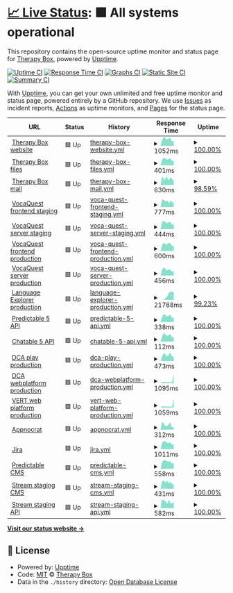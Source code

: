 # [📈 Live Status](https://TherapyBox.github.io/upptime): <!--live status--> **🟩 All systems operational**

This repository contains the open-source uptime monitor and status page for [Therapy Box](https://TherapyBox.github.io/upptime), powered by [Upptime](https://github.com/upptime/upptime).

[![Uptime CI](https://github.com/TherapyBox/upptime/workflows/Uptime%20CI/badge.svg)](https://github.com/TherapyBox/upptime/actions?query=workflow%3A%22Uptime+CI%22)
[![Response Time CI](https://github.com/TherapyBox/upptime/workflows/Response%20Time%20CI/badge.svg)](https://github.com/TherapyBox/upptime/actions?query=workflow%3A%22Response+Time+CI%22)
[![Graphs CI](https://github.com/TherapyBox/upptime/workflows/Graphs%20CI/badge.svg)](https://github.com/TherapyBox/upptime/actions?query=workflow%3A%22Graphs+CI%22)
[![Static Site CI](https://github.com/TherapyBox/upptime/workflows/Static%20Site%20CI/badge.svg)](https://github.com/TherapyBox/upptime/actions?query=workflow%3A%22Static+Site+CI%22)
[![Summary CI](https://github.com/TherapyBox/upptime/workflows/Summary%20CI/badge.svg)](https://github.com/TherapyBox/upptime/actions?query=workflow%3A%22Summary+CI%22)

With [Upptime](https://upptime.js.org), you can get your own unlimited and free uptime monitor and status page, powered entirely by a GitHub repository. We use [Issues](https://github.com/TherapyBox/upptime/issues) as incident reports, [Actions](https://github.com/TherapyBox/upptime/actions) as uptime monitors, and [Pages](https://TherapyBox.github.io/upptime) for the status page.

<!--start: status pages-->
<!-- This summary is generated by Upptime (https://github.com/upptime/upptime) -->
<!-- Do not edit this manually, your changes will be overwritten -->
<!-- prettier-ignore -->
| URL | Status | History | Response Time | Uptime |
| --- | ------ | ------- | ------------- | ------ |
| <img alt="" src="https://favicons.githubusercontent.com/therapy-box.co.uk" height="13"> [Therapy Box website](https://therapy-box.co.uk/) | 🟩 Up | [therapy-box-website.yml](https://github.com/TherapyBox/upptime/commits/HEAD/history/therapy-box-website.yml) | <details><summary><img alt="Response time graph" src="./graphs/therapy-box-website/response-time-week.png" height="20"> 1052ms</summary><br><a href="https://TherapyBox.github.io/upptime/history/therapy-box-website"><img alt="Response time 1284" src="https://img.shields.io/endpoint?url=https%3A%2F%2Fraw.githubusercontent.com%2FTherapyBox%2Fupptime%2FHEAD%2Fapi%2Ftherapy-box-website%2Fresponse-time.json"></a><br><a href="https://TherapyBox.github.io/upptime/history/therapy-box-website"><img alt="24-hour response time 741" src="https://img.shields.io/endpoint?url=https%3A%2F%2Fraw.githubusercontent.com%2FTherapyBox%2Fupptime%2FHEAD%2Fapi%2Ftherapy-box-website%2Fresponse-time-day.json"></a><br><a href="https://TherapyBox.github.io/upptime/history/therapy-box-website"><img alt="7-day response time 1052" src="https://img.shields.io/endpoint?url=https%3A%2F%2Fraw.githubusercontent.com%2FTherapyBox%2Fupptime%2FHEAD%2Fapi%2Ftherapy-box-website%2Fresponse-time-week.json"></a><br><a href="https://TherapyBox.github.io/upptime/history/therapy-box-website"><img alt="30-day response time 992" src="https://img.shields.io/endpoint?url=https%3A%2F%2Fraw.githubusercontent.com%2FTherapyBox%2Fupptime%2FHEAD%2Fapi%2Ftherapy-box-website%2Fresponse-time-month.json"></a><br><a href="https://TherapyBox.github.io/upptime/history/therapy-box-website"><img alt="1-year response time 1284" src="https://img.shields.io/endpoint?url=https%3A%2F%2Fraw.githubusercontent.com%2FTherapyBox%2Fupptime%2FHEAD%2Fapi%2Ftherapy-box-website%2Fresponse-time-year.json"></a></details> | <details><summary><a href="https://TherapyBox.github.io/upptime/history/therapy-box-website">100.00%</a></summary><a href="https://TherapyBox.github.io/upptime/history/therapy-box-website"><img alt="All-time uptime 99.98%" src="https://img.shields.io/endpoint?url=https%3A%2F%2Fraw.githubusercontent.com%2FTherapyBox%2Fupptime%2FHEAD%2Fapi%2Ftherapy-box-website%2Fuptime.json"></a><br><a href="https://TherapyBox.github.io/upptime/history/therapy-box-website"><img alt="24-hour uptime 100.00%" src="https://img.shields.io/endpoint?url=https%3A%2F%2Fraw.githubusercontent.com%2FTherapyBox%2Fupptime%2FHEAD%2Fapi%2Ftherapy-box-website%2Fuptime-day.json"></a><br><a href="https://TherapyBox.github.io/upptime/history/therapy-box-website"><img alt="7-day uptime 100.00%" src="https://img.shields.io/endpoint?url=https%3A%2F%2Fraw.githubusercontent.com%2FTherapyBox%2Fupptime%2FHEAD%2Fapi%2Ftherapy-box-website%2Fuptime-week.json"></a><br><a href="https://TherapyBox.github.io/upptime/history/therapy-box-website"><img alt="30-day uptime 100.00%" src="https://img.shields.io/endpoint?url=https%3A%2F%2Fraw.githubusercontent.com%2FTherapyBox%2Fupptime%2FHEAD%2Fapi%2Ftherapy-box-website%2Fuptime-month.json"></a><br><a href="https://TherapyBox.github.io/upptime/history/therapy-box-website"><img alt="1-year uptime 99.98%" src="https://img.shields.io/endpoint?url=https%3A%2F%2Fraw.githubusercontent.com%2FTherapyBox%2Fupptime%2FHEAD%2Fapi%2Ftherapy-box-website%2Fuptime-year.json"></a></details>
| <img alt="" src="https://favicons.githubusercontent.com/therapy-box.com" height="13"> [Therapy Box files](https://therapy-box.com/) | 🟩 Up | [therapy-box-files.yml](https://github.com/TherapyBox/upptime/commits/HEAD/history/therapy-box-files.yml) | <details><summary><img alt="Response time graph" src="./graphs/therapy-box-files/response-time-week.png" height="20"> 401ms</summary><br><a href="https://TherapyBox.github.io/upptime/history/therapy-box-files"><img alt="Response time 407" src="https://img.shields.io/endpoint?url=https%3A%2F%2Fraw.githubusercontent.com%2FTherapyBox%2Fupptime%2FHEAD%2Fapi%2Ftherapy-box-files%2Fresponse-time.json"></a><br><a href="https://TherapyBox.github.io/upptime/history/therapy-box-files"><img alt="24-hour response time 304" src="https://img.shields.io/endpoint?url=https%3A%2F%2Fraw.githubusercontent.com%2FTherapyBox%2Fupptime%2FHEAD%2Fapi%2Ftherapy-box-files%2Fresponse-time-day.json"></a><br><a href="https://TherapyBox.github.io/upptime/history/therapy-box-files"><img alt="7-day response time 401" src="https://img.shields.io/endpoint?url=https%3A%2F%2Fraw.githubusercontent.com%2FTherapyBox%2Fupptime%2FHEAD%2Fapi%2Ftherapy-box-files%2Fresponse-time-week.json"></a><br><a href="https://TherapyBox.github.io/upptime/history/therapy-box-files"><img alt="30-day response time 370" src="https://img.shields.io/endpoint?url=https%3A%2F%2Fraw.githubusercontent.com%2FTherapyBox%2Fupptime%2FHEAD%2Fapi%2Ftherapy-box-files%2Fresponse-time-month.json"></a><br><a href="https://TherapyBox.github.io/upptime/history/therapy-box-files"><img alt="1-year response time 407" src="https://img.shields.io/endpoint?url=https%3A%2F%2Fraw.githubusercontent.com%2FTherapyBox%2Fupptime%2FHEAD%2Fapi%2Ftherapy-box-files%2Fresponse-time-year.json"></a></details> | <details><summary><a href="https://TherapyBox.github.io/upptime/history/therapy-box-files">100.00%</a></summary><a href="https://TherapyBox.github.io/upptime/history/therapy-box-files"><img alt="All-time uptime 100.00%" src="https://img.shields.io/endpoint?url=https%3A%2F%2Fraw.githubusercontent.com%2FTherapyBox%2Fupptime%2FHEAD%2Fapi%2Ftherapy-box-files%2Fuptime.json"></a><br><a href="https://TherapyBox.github.io/upptime/history/therapy-box-files"><img alt="24-hour uptime 100.00%" src="https://img.shields.io/endpoint?url=https%3A%2F%2Fraw.githubusercontent.com%2FTherapyBox%2Fupptime%2FHEAD%2Fapi%2Ftherapy-box-files%2Fuptime-day.json"></a><br><a href="https://TherapyBox.github.io/upptime/history/therapy-box-files"><img alt="7-day uptime 100.00%" src="https://img.shields.io/endpoint?url=https%3A%2F%2Fraw.githubusercontent.com%2FTherapyBox%2Fupptime%2FHEAD%2Fapi%2Ftherapy-box-files%2Fuptime-week.json"></a><br><a href="https://TherapyBox.github.io/upptime/history/therapy-box-files"><img alt="30-day uptime 100.00%" src="https://img.shields.io/endpoint?url=https%3A%2F%2Fraw.githubusercontent.com%2FTherapyBox%2Fupptime%2FHEAD%2Fapi%2Ftherapy-box-files%2Fuptime-month.json"></a><br><a href="https://TherapyBox.github.io/upptime/history/therapy-box-files"><img alt="1-year uptime 100.00%" src="https://img.shields.io/endpoint?url=https%3A%2F%2Fraw.githubusercontent.com%2FTherapyBox%2Fupptime%2FHEAD%2Fapi%2Ftherapy-box-files%2Fuptime-year.json"></a></details>
| <img alt="" src="https://favicons.githubusercontent.com/mail.therapy-box.co.uk" height="13"> [Therapy Box mail](https://mail.therapy-box.co.uk/) | 🟩 Up | [therapy-box-mail.yml](https://github.com/TherapyBox/upptime/commits/HEAD/history/therapy-box-mail.yml) | <details><summary><img alt="Response time graph" src="./graphs/therapy-box-mail/response-time-week.png" height="20"> 630ms</summary><br><a href="https://TherapyBox.github.io/upptime/history/therapy-box-mail"><img alt="Response time 727" src="https://img.shields.io/endpoint?url=https%3A%2F%2Fraw.githubusercontent.com%2FTherapyBox%2Fupptime%2FHEAD%2Fapi%2Ftherapy-box-mail%2Fresponse-time.json"></a><br><a href="https://TherapyBox.github.io/upptime/history/therapy-box-mail"><img alt="24-hour response time 461" src="https://img.shields.io/endpoint?url=https%3A%2F%2Fraw.githubusercontent.com%2FTherapyBox%2Fupptime%2FHEAD%2Fapi%2Ftherapy-box-mail%2Fresponse-time-day.json"></a><br><a href="https://TherapyBox.github.io/upptime/history/therapy-box-mail"><img alt="7-day response time 630" src="https://img.shields.io/endpoint?url=https%3A%2F%2Fraw.githubusercontent.com%2FTherapyBox%2Fupptime%2FHEAD%2Fapi%2Ftherapy-box-mail%2Fresponse-time-week.json"></a><br><a href="https://TherapyBox.github.io/upptime/history/therapy-box-mail"><img alt="30-day response time 822" src="https://img.shields.io/endpoint?url=https%3A%2F%2Fraw.githubusercontent.com%2FTherapyBox%2Fupptime%2FHEAD%2Fapi%2Ftherapy-box-mail%2Fresponse-time-month.json"></a><br><a href="https://TherapyBox.github.io/upptime/history/therapy-box-mail"><img alt="1-year response time 727" src="https://img.shields.io/endpoint?url=https%3A%2F%2Fraw.githubusercontent.com%2FTherapyBox%2Fupptime%2FHEAD%2Fapi%2Ftherapy-box-mail%2Fresponse-time-year.json"></a></details> | <details><summary><a href="https://TherapyBox.github.io/upptime/history/therapy-box-mail">98.59%</a></summary><a href="https://TherapyBox.github.io/upptime/history/therapy-box-mail"><img alt="All-time uptime 99.70%" src="https://img.shields.io/endpoint?url=https%3A%2F%2Fraw.githubusercontent.com%2FTherapyBox%2Fupptime%2FHEAD%2Fapi%2Ftherapy-box-mail%2Fuptime.json"></a><br><a href="https://TherapyBox.github.io/upptime/history/therapy-box-mail"><img alt="24-hour uptime 100.00%" src="https://img.shields.io/endpoint?url=https%3A%2F%2Fraw.githubusercontent.com%2FTherapyBox%2Fupptime%2FHEAD%2Fapi%2Ftherapy-box-mail%2Fuptime-day.json"></a><br><a href="https://TherapyBox.github.io/upptime/history/therapy-box-mail"><img alt="7-day uptime 98.59%" src="https://img.shields.io/endpoint?url=https%3A%2F%2Fraw.githubusercontent.com%2FTherapyBox%2Fupptime%2FHEAD%2Fapi%2Ftherapy-box-mail%2Fuptime-week.json"></a><br><a href="https://TherapyBox.github.io/upptime/history/therapy-box-mail"><img alt="30-day uptime 99.15%" src="https://img.shields.io/endpoint?url=https%3A%2F%2Fraw.githubusercontent.com%2FTherapyBox%2Fupptime%2FHEAD%2Fapi%2Ftherapy-box-mail%2Fuptime-month.json"></a><br><a href="https://TherapyBox.github.io/upptime/history/therapy-box-mail"><img alt="1-year uptime 99.70%" src="https://img.shields.io/endpoint?url=https%3A%2F%2Fraw.githubusercontent.com%2FTherapyBox%2Fupptime%2FHEAD%2Fapi%2Ftherapy-box-mail%2Fuptime-year.json"></a></details>
| <img alt="" src="https://favicons.githubusercontent.com/frontend.staging.voca.therapy-box.co.uk" height="13"> [VocaQuest frontend staging](http://frontend.staging.voca.therapy-box.co.uk/) | 🟩 Up | [voca-quest-frontend-staging.yml](https://github.com/TherapyBox/upptime/commits/HEAD/history/voca-quest-frontend-staging.yml) | <details><summary><img alt="Response time graph" src="./graphs/voca-quest-frontend-staging/response-time-week.png" height="20"> 777ms</summary><br><a href="https://TherapyBox.github.io/upptime/history/voca-quest-frontend-staging"><img alt="Response time 862" src="https://img.shields.io/endpoint?url=https%3A%2F%2Fraw.githubusercontent.com%2FTherapyBox%2Fupptime%2FHEAD%2Fapi%2Fvoca-quest-frontend-staging%2Fresponse-time.json"></a><br><a href="https://TherapyBox.github.io/upptime/history/voca-quest-frontend-staging"><img alt="24-hour response time 638" src="https://img.shields.io/endpoint?url=https%3A%2F%2Fraw.githubusercontent.com%2FTherapyBox%2Fupptime%2FHEAD%2Fapi%2Fvoca-quest-frontend-staging%2Fresponse-time-day.json"></a><br><a href="https://TherapyBox.github.io/upptime/history/voca-quest-frontend-staging"><img alt="7-day response time 777" src="https://img.shields.io/endpoint?url=https%3A%2F%2Fraw.githubusercontent.com%2FTherapyBox%2Fupptime%2FHEAD%2Fapi%2Fvoca-quest-frontend-staging%2Fresponse-time-week.json"></a><br><a href="https://TherapyBox.github.io/upptime/history/voca-quest-frontend-staging"><img alt="30-day response time 760" src="https://img.shields.io/endpoint?url=https%3A%2F%2Fraw.githubusercontent.com%2FTherapyBox%2Fupptime%2FHEAD%2Fapi%2Fvoca-quest-frontend-staging%2Fresponse-time-month.json"></a><br><a href="https://TherapyBox.github.io/upptime/history/voca-quest-frontend-staging"><img alt="1-year response time 862" src="https://img.shields.io/endpoint?url=https%3A%2F%2Fraw.githubusercontent.com%2FTherapyBox%2Fupptime%2FHEAD%2Fapi%2Fvoca-quest-frontend-staging%2Fresponse-time-year.json"></a></details> | <details><summary><a href="https://TherapyBox.github.io/upptime/history/voca-quest-frontend-staging">100.00%</a></summary><a href="https://TherapyBox.github.io/upptime/history/voca-quest-frontend-staging"><img alt="All-time uptime 99.71%" src="https://img.shields.io/endpoint?url=https%3A%2F%2Fraw.githubusercontent.com%2FTherapyBox%2Fupptime%2FHEAD%2Fapi%2Fvoca-quest-frontend-staging%2Fuptime.json"></a><br><a href="https://TherapyBox.github.io/upptime/history/voca-quest-frontend-staging"><img alt="24-hour uptime 100.00%" src="https://img.shields.io/endpoint?url=https%3A%2F%2Fraw.githubusercontent.com%2FTherapyBox%2Fupptime%2FHEAD%2Fapi%2Fvoca-quest-frontend-staging%2Fuptime-day.json"></a><br><a href="https://TherapyBox.github.io/upptime/history/voca-quest-frontend-staging"><img alt="7-day uptime 100.00%" src="https://img.shields.io/endpoint?url=https%3A%2F%2Fraw.githubusercontent.com%2FTherapyBox%2Fupptime%2FHEAD%2Fapi%2Fvoca-quest-frontend-staging%2Fuptime-week.json"></a><br><a href="https://TherapyBox.github.io/upptime/history/voca-quest-frontend-staging"><img alt="30-day uptime 100.00%" src="https://img.shields.io/endpoint?url=https%3A%2F%2Fraw.githubusercontent.com%2FTherapyBox%2Fupptime%2FHEAD%2Fapi%2Fvoca-quest-frontend-staging%2Fuptime-month.json"></a><br><a href="https://TherapyBox.github.io/upptime/history/voca-quest-frontend-staging"><img alt="1-year uptime 99.71%" src="https://img.shields.io/endpoint?url=https%3A%2F%2Fraw.githubusercontent.com%2FTherapyBox%2Fupptime%2FHEAD%2Fapi%2Fvoca-quest-frontend-staging%2Fuptime-year.json"></a></details>
| <img alt="" src="https://favicons.githubusercontent.com/srv.staging.voca.therapy-box.co.uk" height="13"> [VocaQuest server staging](https://srv.staging.voca.therapy-box.co.uk/) | 🟩 Up | [voca-quest-server-staging.yml](https://github.com/TherapyBox/upptime/commits/HEAD/history/voca-quest-server-staging.yml) | <details><summary><img alt="Response time graph" src="./graphs/voca-quest-server-staging/response-time-week.png" height="20"> 444ms</summary><br><a href="https://TherapyBox.github.io/upptime/history/voca-quest-server-staging"><img alt="Response time 436" src="https://img.shields.io/endpoint?url=https%3A%2F%2Fraw.githubusercontent.com%2FTherapyBox%2Fupptime%2FHEAD%2Fapi%2Fvoca-quest-server-staging%2Fresponse-time.json"></a><br><a href="https://TherapyBox.github.io/upptime/history/voca-quest-server-staging"><img alt="24-hour response time 375" src="https://img.shields.io/endpoint?url=https%3A%2F%2Fraw.githubusercontent.com%2FTherapyBox%2Fupptime%2FHEAD%2Fapi%2Fvoca-quest-server-staging%2Fresponse-time-day.json"></a><br><a href="https://TherapyBox.github.io/upptime/history/voca-quest-server-staging"><img alt="7-day response time 444" src="https://img.shields.io/endpoint?url=https%3A%2F%2Fraw.githubusercontent.com%2FTherapyBox%2Fupptime%2FHEAD%2Fapi%2Fvoca-quest-server-staging%2Fresponse-time-week.json"></a><br><a href="https://TherapyBox.github.io/upptime/history/voca-quest-server-staging"><img alt="30-day response time 406" src="https://img.shields.io/endpoint?url=https%3A%2F%2Fraw.githubusercontent.com%2FTherapyBox%2Fupptime%2FHEAD%2Fapi%2Fvoca-quest-server-staging%2Fresponse-time-month.json"></a><br><a href="https://TherapyBox.github.io/upptime/history/voca-quest-server-staging"><img alt="1-year response time 436" src="https://img.shields.io/endpoint?url=https%3A%2F%2Fraw.githubusercontent.com%2FTherapyBox%2Fupptime%2FHEAD%2Fapi%2Fvoca-quest-server-staging%2Fresponse-time-year.json"></a></details> | <details><summary><a href="https://TherapyBox.github.io/upptime/history/voca-quest-server-staging">100.00%</a></summary><a href="https://TherapyBox.github.io/upptime/history/voca-quest-server-staging"><img alt="All-time uptime 97.72%" src="https://img.shields.io/endpoint?url=https%3A%2F%2Fraw.githubusercontent.com%2FTherapyBox%2Fupptime%2FHEAD%2Fapi%2Fvoca-quest-server-staging%2Fuptime.json"></a><br><a href="https://TherapyBox.github.io/upptime/history/voca-quest-server-staging"><img alt="24-hour uptime 100.00%" src="https://img.shields.io/endpoint?url=https%3A%2F%2Fraw.githubusercontent.com%2FTherapyBox%2Fupptime%2FHEAD%2Fapi%2Fvoca-quest-server-staging%2Fuptime-day.json"></a><br><a href="https://TherapyBox.github.io/upptime/history/voca-quest-server-staging"><img alt="7-day uptime 100.00%" src="https://img.shields.io/endpoint?url=https%3A%2F%2Fraw.githubusercontent.com%2FTherapyBox%2Fupptime%2FHEAD%2Fapi%2Fvoca-quest-server-staging%2Fuptime-week.json"></a><br><a href="https://TherapyBox.github.io/upptime/history/voca-quest-server-staging"><img alt="30-day uptime 99.45%" src="https://img.shields.io/endpoint?url=https%3A%2F%2Fraw.githubusercontent.com%2FTherapyBox%2Fupptime%2FHEAD%2Fapi%2Fvoca-quest-server-staging%2Fuptime-month.json"></a><br><a href="https://TherapyBox.github.io/upptime/history/voca-quest-server-staging"><img alt="1-year uptime 97.72%" src="https://img.shields.io/endpoint?url=https%3A%2F%2Fraw.githubusercontent.com%2FTherapyBox%2Fupptime%2FHEAD%2Fapi%2Fvoca-quest-server-staging%2Fuptime-year.json"></a></details>
| <img alt="" src="https://favicons.githubusercontent.com/app.voca-quest.com" height="13"> [VocaQuest frontend production](https://app.voca-quest.com/) | 🟩 Up | [voca-quest-frontend-production.yml](https://github.com/TherapyBox/upptime/commits/HEAD/history/voca-quest-frontend-production.yml) | <details><summary><img alt="Response time graph" src="./graphs/voca-quest-frontend-production/response-time-week.png" height="20"> 600ms</summary><br><a href="https://TherapyBox.github.io/upptime/history/voca-quest-frontend-production"><img alt="Response time 619" src="https://img.shields.io/endpoint?url=https%3A%2F%2Fraw.githubusercontent.com%2FTherapyBox%2Fupptime%2FHEAD%2Fapi%2Fvoca-quest-frontend-production%2Fresponse-time.json"></a><br><a href="https://TherapyBox.github.io/upptime/history/voca-quest-frontend-production"><img alt="24-hour response time 476" src="https://img.shields.io/endpoint?url=https%3A%2F%2Fraw.githubusercontent.com%2FTherapyBox%2Fupptime%2FHEAD%2Fapi%2Fvoca-quest-frontend-production%2Fresponse-time-day.json"></a><br><a href="https://TherapyBox.github.io/upptime/history/voca-quest-frontend-production"><img alt="7-day response time 600" src="https://img.shields.io/endpoint?url=https%3A%2F%2Fraw.githubusercontent.com%2FTherapyBox%2Fupptime%2FHEAD%2Fapi%2Fvoca-quest-frontend-production%2Fresponse-time-week.json"></a><br><a href="https://TherapyBox.github.io/upptime/history/voca-quest-frontend-production"><img alt="30-day response time 558" src="https://img.shields.io/endpoint?url=https%3A%2F%2Fraw.githubusercontent.com%2FTherapyBox%2Fupptime%2FHEAD%2Fapi%2Fvoca-quest-frontend-production%2Fresponse-time-month.json"></a><br><a href="https://TherapyBox.github.io/upptime/history/voca-quest-frontend-production"><img alt="1-year response time 619" src="https://img.shields.io/endpoint?url=https%3A%2F%2Fraw.githubusercontent.com%2FTherapyBox%2Fupptime%2FHEAD%2Fapi%2Fvoca-quest-frontend-production%2Fresponse-time-year.json"></a></details> | <details><summary><a href="https://TherapyBox.github.io/upptime/history/voca-quest-frontend-production">100.00%</a></summary><a href="https://TherapyBox.github.io/upptime/history/voca-quest-frontend-production"><img alt="All-time uptime 99.98%" src="https://img.shields.io/endpoint?url=https%3A%2F%2Fraw.githubusercontent.com%2FTherapyBox%2Fupptime%2FHEAD%2Fapi%2Fvoca-quest-frontend-production%2Fuptime.json"></a><br><a href="https://TherapyBox.github.io/upptime/history/voca-quest-frontend-production"><img alt="24-hour uptime 100.00%" src="https://img.shields.io/endpoint?url=https%3A%2F%2Fraw.githubusercontent.com%2FTherapyBox%2Fupptime%2FHEAD%2Fapi%2Fvoca-quest-frontend-production%2Fuptime-day.json"></a><br><a href="https://TherapyBox.github.io/upptime/history/voca-quest-frontend-production"><img alt="7-day uptime 100.00%" src="https://img.shields.io/endpoint?url=https%3A%2F%2Fraw.githubusercontent.com%2FTherapyBox%2Fupptime%2FHEAD%2Fapi%2Fvoca-quest-frontend-production%2Fuptime-week.json"></a><br><a href="https://TherapyBox.github.io/upptime/history/voca-quest-frontend-production"><img alt="30-day uptime 100.00%" src="https://img.shields.io/endpoint?url=https%3A%2F%2Fraw.githubusercontent.com%2FTherapyBox%2Fupptime%2FHEAD%2Fapi%2Fvoca-quest-frontend-production%2Fuptime-month.json"></a><br><a href="https://TherapyBox.github.io/upptime/history/voca-quest-frontend-production"><img alt="1-year uptime 99.98%" src="https://img.shields.io/endpoint?url=https%3A%2F%2Fraw.githubusercontent.com%2FTherapyBox%2Fupptime%2FHEAD%2Fapi%2Fvoca-quest-frontend-production%2Fuptime-year.json"></a></details>
| <img alt="" src="https://favicons.githubusercontent.com/srv.voca-quest.com" height="13"> [VocaQuest server production](https://srv.voca-quest.com/) | 🟩 Up | [voca-quest-server-production.yml](https://github.com/TherapyBox/upptime/commits/HEAD/history/voca-quest-server-production.yml) | <details><summary><img alt="Response time graph" src="./graphs/voca-quest-server-production/response-time-week.png" height="20"> 456ms</summary><br><a href="https://TherapyBox.github.io/upptime/history/voca-quest-server-production"><img alt="Response time 473" src="https://img.shields.io/endpoint?url=https%3A%2F%2Fraw.githubusercontent.com%2FTherapyBox%2Fupptime%2FHEAD%2Fapi%2Fvoca-quest-server-production%2Fresponse-time.json"></a><br><a href="https://TherapyBox.github.io/upptime/history/voca-quest-server-production"><img alt="24-hour response time 355" src="https://img.shields.io/endpoint?url=https%3A%2F%2Fraw.githubusercontent.com%2FTherapyBox%2Fupptime%2FHEAD%2Fapi%2Fvoca-quest-server-production%2Fresponse-time-day.json"></a><br><a href="https://TherapyBox.github.io/upptime/history/voca-quest-server-production"><img alt="7-day response time 456" src="https://img.shields.io/endpoint?url=https%3A%2F%2Fraw.githubusercontent.com%2FTherapyBox%2Fupptime%2FHEAD%2Fapi%2Fvoca-quest-server-production%2Fresponse-time-week.json"></a><br><a href="https://TherapyBox.github.io/upptime/history/voca-quest-server-production"><img alt="30-day response time 427" src="https://img.shields.io/endpoint?url=https%3A%2F%2Fraw.githubusercontent.com%2FTherapyBox%2Fupptime%2FHEAD%2Fapi%2Fvoca-quest-server-production%2Fresponse-time-month.json"></a><br><a href="https://TherapyBox.github.io/upptime/history/voca-quest-server-production"><img alt="1-year response time 473" src="https://img.shields.io/endpoint?url=https%3A%2F%2Fraw.githubusercontent.com%2FTherapyBox%2Fupptime%2FHEAD%2Fapi%2Fvoca-quest-server-production%2Fresponse-time-year.json"></a></details> | <details><summary><a href="https://TherapyBox.github.io/upptime/history/voca-quest-server-production">100.00%</a></summary><a href="https://TherapyBox.github.io/upptime/history/voca-quest-server-production"><img alt="All-time uptime 93.73%" src="https://img.shields.io/endpoint?url=https%3A%2F%2Fraw.githubusercontent.com%2FTherapyBox%2Fupptime%2FHEAD%2Fapi%2Fvoca-quest-server-production%2Fuptime.json"></a><br><a href="https://TherapyBox.github.io/upptime/history/voca-quest-server-production"><img alt="24-hour uptime 100.00%" src="https://img.shields.io/endpoint?url=https%3A%2F%2Fraw.githubusercontent.com%2FTherapyBox%2Fupptime%2FHEAD%2Fapi%2Fvoca-quest-server-production%2Fuptime-day.json"></a><br><a href="https://TherapyBox.github.io/upptime/history/voca-quest-server-production"><img alt="7-day uptime 100.00%" src="https://img.shields.io/endpoint?url=https%3A%2F%2Fraw.githubusercontent.com%2FTherapyBox%2Fupptime%2FHEAD%2Fapi%2Fvoca-quest-server-production%2Fuptime-week.json"></a><br><a href="https://TherapyBox.github.io/upptime/history/voca-quest-server-production"><img alt="30-day uptime 100.00%" src="https://img.shields.io/endpoint?url=https%3A%2F%2Fraw.githubusercontent.com%2FTherapyBox%2Fupptime%2FHEAD%2Fapi%2Fvoca-quest-server-production%2Fuptime-month.json"></a><br><a href="https://TherapyBox.github.io/upptime/history/voca-quest-server-production"><img alt="1-year uptime 93.73%" src="https://img.shields.io/endpoint?url=https%3A%2F%2Fraw.githubusercontent.com%2FTherapyBox%2Fupptime%2FHEAD%2Fapi%2Fvoca-quest-server-production%2Fuptime-year.json"></a></details>
| <img alt="" src="https://favicons.githubusercontent.com/app.languageexplorerapp.co.uk" height="13"> [Language Explorer production](https://app.languageexplorerapp.co.uk/) | 🟩 Up | [language-explorer-production.yml](https://github.com/TherapyBox/upptime/commits/HEAD/history/language-explorer-production.yml) | <details><summary><img alt="Response time graph" src="./graphs/language-explorer-production/response-time-week.png" height="20"> 21768ms</summary><br><a href="https://TherapyBox.github.io/upptime/history/language-explorer-production"><img alt="Response time 6832" src="https://img.shields.io/endpoint?url=https%3A%2F%2Fraw.githubusercontent.com%2FTherapyBox%2Fupptime%2FHEAD%2Fapi%2Flanguage-explorer-production%2Fresponse-time.json"></a><br><a href="https://TherapyBox.github.io/upptime/history/language-explorer-production"><img alt="24-hour response time 25092" src="https://img.shields.io/endpoint?url=https%3A%2F%2Fraw.githubusercontent.com%2FTherapyBox%2Fupptime%2FHEAD%2Fapi%2Flanguage-explorer-production%2Fresponse-time-day.json"></a><br><a href="https://TherapyBox.github.io/upptime/history/language-explorer-production"><img alt="7-day response time 21768" src="https://img.shields.io/endpoint?url=https%3A%2F%2Fraw.githubusercontent.com%2FTherapyBox%2Fupptime%2FHEAD%2Fapi%2Flanguage-explorer-production%2Fresponse-time-week.json"></a><br><a href="https://TherapyBox.github.io/upptime/history/language-explorer-production"><img alt="30-day response time 13008" src="https://img.shields.io/endpoint?url=https%3A%2F%2Fraw.githubusercontent.com%2FTherapyBox%2Fupptime%2FHEAD%2Fapi%2Flanguage-explorer-production%2Fresponse-time-month.json"></a><br><a href="https://TherapyBox.github.io/upptime/history/language-explorer-production"><img alt="1-year response time 6832" src="https://img.shields.io/endpoint?url=https%3A%2F%2Fraw.githubusercontent.com%2FTherapyBox%2Fupptime%2FHEAD%2Fapi%2Flanguage-explorer-production%2Fresponse-time-year.json"></a></details> | <details><summary><a href="https://TherapyBox.github.io/upptime/history/language-explorer-production">99.23%</a></summary><a href="https://TherapyBox.github.io/upptime/history/language-explorer-production"><img alt="All-time uptime 52.22%" src="https://img.shields.io/endpoint?url=https%3A%2F%2Fraw.githubusercontent.com%2FTherapyBox%2Fupptime%2FHEAD%2Fapi%2Flanguage-explorer-production%2Fuptime.json"></a><br><a href="https://TherapyBox.github.io/upptime/history/language-explorer-production"><img alt="24-hour uptime 94.64%" src="https://img.shields.io/endpoint?url=https%3A%2F%2Fraw.githubusercontent.com%2FTherapyBox%2Fupptime%2FHEAD%2Fapi%2Flanguage-explorer-production%2Fuptime-day.json"></a><br><a href="https://TherapyBox.github.io/upptime/history/language-explorer-production"><img alt="7-day uptime 99.23%" src="https://img.shields.io/endpoint?url=https%3A%2F%2Fraw.githubusercontent.com%2FTherapyBox%2Fupptime%2FHEAD%2Fapi%2Flanguage-explorer-production%2Fuptime-week.json"></a><br><a href="https://TherapyBox.github.io/upptime/history/language-explorer-production"><img alt="30-day uptime 70.84%" src="https://img.shields.io/endpoint?url=https%3A%2F%2Fraw.githubusercontent.com%2FTherapyBox%2Fupptime%2FHEAD%2Fapi%2Flanguage-explorer-production%2Fuptime-month.json"></a><br><a href="https://TherapyBox.github.io/upptime/history/language-explorer-production"><img alt="1-year uptime 52.22%" src="https://img.shields.io/endpoint?url=https%3A%2F%2Fraw.githubusercontent.com%2FTherapyBox%2Fupptime%2FHEAD%2Fapi%2Flanguage-explorer-production%2Fuptime-year.json"></a></details>
| <img alt="" src="https://favicons.githubusercontent.com/therapy-box.co.uk" height="13"> [Predictable 5 API](https://therapy-box.co.uk/pa_api.php) | 🟩 Up | [predictable-5-api.yml](https://github.com/TherapyBox/upptime/commits/HEAD/history/predictable-5-api.yml) | <details><summary><img alt="Response time graph" src="./graphs/predictable-5-api/response-time-week.png" height="20"> 338ms</summary><br><a href="https://TherapyBox.github.io/upptime/history/predictable-5-api"><img alt="Response time 351" src="https://img.shields.io/endpoint?url=https%3A%2F%2Fraw.githubusercontent.com%2FTherapyBox%2Fupptime%2FHEAD%2Fapi%2Fpredictable-5-api%2Fresponse-time.json"></a><br><a href="https://TherapyBox.github.io/upptime/history/predictable-5-api"><img alt="24-hour response time 248" src="https://img.shields.io/endpoint?url=https%3A%2F%2Fraw.githubusercontent.com%2FTherapyBox%2Fupptime%2FHEAD%2Fapi%2Fpredictable-5-api%2Fresponse-time-day.json"></a><br><a href="https://TherapyBox.github.io/upptime/history/predictable-5-api"><img alt="7-day response time 338" src="https://img.shields.io/endpoint?url=https%3A%2F%2Fraw.githubusercontent.com%2FTherapyBox%2Fupptime%2FHEAD%2Fapi%2Fpredictable-5-api%2Fresponse-time-week.json"></a><br><a href="https://TherapyBox.github.io/upptime/history/predictable-5-api"><img alt="30-day response time 326" src="https://img.shields.io/endpoint?url=https%3A%2F%2Fraw.githubusercontent.com%2FTherapyBox%2Fupptime%2FHEAD%2Fapi%2Fpredictable-5-api%2Fresponse-time-month.json"></a><br><a href="https://TherapyBox.github.io/upptime/history/predictable-5-api"><img alt="1-year response time 351" src="https://img.shields.io/endpoint?url=https%3A%2F%2Fraw.githubusercontent.com%2FTherapyBox%2Fupptime%2FHEAD%2Fapi%2Fpredictable-5-api%2Fresponse-time-year.json"></a></details> | <details><summary><a href="https://TherapyBox.github.io/upptime/history/predictable-5-api">100.00%</a></summary><a href="https://TherapyBox.github.io/upptime/history/predictable-5-api"><img alt="All-time uptime 99.98%" src="https://img.shields.io/endpoint?url=https%3A%2F%2Fraw.githubusercontent.com%2FTherapyBox%2Fupptime%2FHEAD%2Fapi%2Fpredictable-5-api%2Fuptime.json"></a><br><a href="https://TherapyBox.github.io/upptime/history/predictable-5-api"><img alt="24-hour uptime 100.00%" src="https://img.shields.io/endpoint?url=https%3A%2F%2Fraw.githubusercontent.com%2FTherapyBox%2Fupptime%2FHEAD%2Fapi%2Fpredictable-5-api%2Fuptime-day.json"></a><br><a href="https://TherapyBox.github.io/upptime/history/predictable-5-api"><img alt="7-day uptime 100.00%" src="https://img.shields.io/endpoint?url=https%3A%2F%2Fraw.githubusercontent.com%2FTherapyBox%2Fupptime%2FHEAD%2Fapi%2Fpredictable-5-api%2Fuptime-week.json"></a><br><a href="https://TherapyBox.github.io/upptime/history/predictable-5-api"><img alt="30-day uptime 100.00%" src="https://img.shields.io/endpoint?url=https%3A%2F%2Fraw.githubusercontent.com%2FTherapyBox%2Fupptime%2FHEAD%2Fapi%2Fpredictable-5-api%2Fuptime-month.json"></a><br><a href="https://TherapyBox.github.io/upptime/history/predictable-5-api"><img alt="1-year uptime 99.98%" src="https://img.shields.io/endpoint?url=https%3A%2F%2Fraw.githubusercontent.com%2FTherapyBox%2Fupptime%2FHEAD%2Fapi%2Fpredictable-5-api%2Fuptime-year.json"></a></details>
| <img alt="" src="https://favicons.githubusercontent.com/therapy-box.co.uk" height="13"> [Chatable 5 API](https://therapy-box.co.uk/ca_api.php) | 🟩 Up | [chatable-5-api.yml](https://github.com/TherapyBox/upptime/commits/HEAD/history/chatable-5-api.yml) | <details><summary><img alt="Response time graph" src="./graphs/chatable-5-api/response-time-week.png" height="20"> 112ms</summary><br><a href="https://TherapyBox.github.io/upptime/history/chatable-5-api"><img alt="Response time 118" src="https://img.shields.io/endpoint?url=https%3A%2F%2Fraw.githubusercontent.com%2FTherapyBox%2Fupptime%2FHEAD%2Fapi%2Fchatable-5-api%2Fresponse-time.json"></a><br><a href="https://TherapyBox.github.io/upptime/history/chatable-5-api"><img alt="24-hour response time 81" src="https://img.shields.io/endpoint?url=https%3A%2F%2Fraw.githubusercontent.com%2FTherapyBox%2Fupptime%2FHEAD%2Fapi%2Fchatable-5-api%2Fresponse-time-day.json"></a><br><a href="https://TherapyBox.github.io/upptime/history/chatable-5-api"><img alt="7-day response time 112" src="https://img.shields.io/endpoint?url=https%3A%2F%2Fraw.githubusercontent.com%2FTherapyBox%2Fupptime%2FHEAD%2Fapi%2Fchatable-5-api%2Fresponse-time-week.json"></a><br><a href="https://TherapyBox.github.io/upptime/history/chatable-5-api"><img alt="30-day response time 108" src="https://img.shields.io/endpoint?url=https%3A%2F%2Fraw.githubusercontent.com%2FTherapyBox%2Fupptime%2FHEAD%2Fapi%2Fchatable-5-api%2Fresponse-time-month.json"></a><br><a href="https://TherapyBox.github.io/upptime/history/chatable-5-api"><img alt="1-year response time 118" src="https://img.shields.io/endpoint?url=https%3A%2F%2Fraw.githubusercontent.com%2FTherapyBox%2Fupptime%2FHEAD%2Fapi%2Fchatable-5-api%2Fresponse-time-year.json"></a></details> | <details><summary><a href="https://TherapyBox.github.io/upptime/history/chatable-5-api">100.00%</a></summary><a href="https://TherapyBox.github.io/upptime/history/chatable-5-api"><img alt="All-time uptime 99.97%" src="https://img.shields.io/endpoint?url=https%3A%2F%2Fraw.githubusercontent.com%2FTherapyBox%2Fupptime%2FHEAD%2Fapi%2Fchatable-5-api%2Fuptime.json"></a><br><a href="https://TherapyBox.github.io/upptime/history/chatable-5-api"><img alt="24-hour uptime 100.00%" src="https://img.shields.io/endpoint?url=https%3A%2F%2Fraw.githubusercontent.com%2FTherapyBox%2Fupptime%2FHEAD%2Fapi%2Fchatable-5-api%2Fuptime-day.json"></a><br><a href="https://TherapyBox.github.io/upptime/history/chatable-5-api"><img alt="7-day uptime 100.00%" src="https://img.shields.io/endpoint?url=https%3A%2F%2Fraw.githubusercontent.com%2FTherapyBox%2Fupptime%2FHEAD%2Fapi%2Fchatable-5-api%2Fuptime-week.json"></a><br><a href="https://TherapyBox.github.io/upptime/history/chatable-5-api"><img alt="30-day uptime 100.00%" src="https://img.shields.io/endpoint?url=https%3A%2F%2Fraw.githubusercontent.com%2FTherapyBox%2Fupptime%2FHEAD%2Fapi%2Fchatable-5-api%2Fuptime-month.json"></a><br><a href="https://TherapyBox.github.io/upptime/history/chatable-5-api"><img alt="1-year uptime 99.97%" src="https://img.shields.io/endpoint?url=https%3A%2F%2Fraw.githubusercontent.com%2FTherapyBox%2Fupptime%2FHEAD%2Fapi%2Fchatable-5-api%2Fuptime-year.json"></a></details>
| <img alt="" src="https://favicons.githubusercontent.com/play.languageexplorer.app" height="13"> [DCA play production](https://play.languageexplorer.app/) | 🟩 Up | [dca-play-production.yml](https://github.com/TherapyBox/upptime/commits/HEAD/history/dca-play-production.yml) | <details><summary><img alt="Response time graph" src="./graphs/dca-play-production/response-time-week.png" height="20"> 473ms</summary><br><a href="https://TherapyBox.github.io/upptime/history/dca-play-production"><img alt="Response time 496" src="https://img.shields.io/endpoint?url=https%3A%2F%2Fraw.githubusercontent.com%2FTherapyBox%2Fupptime%2FHEAD%2Fapi%2Fdca-play-production%2Fresponse-time.json"></a><br><a href="https://TherapyBox.github.io/upptime/history/dca-play-production"><img alt="24-hour response time 348" src="https://img.shields.io/endpoint?url=https%3A%2F%2Fraw.githubusercontent.com%2FTherapyBox%2Fupptime%2FHEAD%2Fapi%2Fdca-play-production%2Fresponse-time-day.json"></a><br><a href="https://TherapyBox.github.io/upptime/history/dca-play-production"><img alt="7-day response time 473" src="https://img.shields.io/endpoint?url=https%3A%2F%2Fraw.githubusercontent.com%2FTherapyBox%2Fupptime%2FHEAD%2Fapi%2Fdca-play-production%2Fresponse-time-week.json"></a><br><a href="https://TherapyBox.github.io/upptime/history/dca-play-production"><img alt="30-day response time 465" src="https://img.shields.io/endpoint?url=https%3A%2F%2Fraw.githubusercontent.com%2FTherapyBox%2Fupptime%2FHEAD%2Fapi%2Fdca-play-production%2Fresponse-time-month.json"></a><br><a href="https://TherapyBox.github.io/upptime/history/dca-play-production"><img alt="1-year response time 496" src="https://img.shields.io/endpoint?url=https%3A%2F%2Fraw.githubusercontent.com%2FTherapyBox%2Fupptime%2FHEAD%2Fapi%2Fdca-play-production%2Fresponse-time-year.json"></a></details> | <details><summary><a href="https://TherapyBox.github.io/upptime/history/dca-play-production">100.00%</a></summary><a href="https://TherapyBox.github.io/upptime/history/dca-play-production"><img alt="All-time uptime 99.78%" src="https://img.shields.io/endpoint?url=https%3A%2F%2Fraw.githubusercontent.com%2FTherapyBox%2Fupptime%2FHEAD%2Fapi%2Fdca-play-production%2Fuptime.json"></a><br><a href="https://TherapyBox.github.io/upptime/history/dca-play-production"><img alt="24-hour uptime 100.00%" src="https://img.shields.io/endpoint?url=https%3A%2F%2Fraw.githubusercontent.com%2FTherapyBox%2Fupptime%2FHEAD%2Fapi%2Fdca-play-production%2Fuptime-day.json"></a><br><a href="https://TherapyBox.github.io/upptime/history/dca-play-production"><img alt="7-day uptime 100.00%" src="https://img.shields.io/endpoint?url=https%3A%2F%2Fraw.githubusercontent.com%2FTherapyBox%2Fupptime%2FHEAD%2Fapi%2Fdca-play-production%2Fuptime-week.json"></a><br><a href="https://TherapyBox.github.io/upptime/history/dca-play-production"><img alt="30-day uptime 100.00%" src="https://img.shields.io/endpoint?url=https%3A%2F%2Fraw.githubusercontent.com%2FTherapyBox%2Fupptime%2FHEAD%2Fapi%2Fdca-play-production%2Fuptime-month.json"></a><br><a href="https://TherapyBox.github.io/upptime/history/dca-play-production"><img alt="1-year uptime 99.78%" src="https://img.shields.io/endpoint?url=https%3A%2F%2Fraw.githubusercontent.com%2FTherapyBox%2Fupptime%2FHEAD%2Fapi%2Fdca-play-production%2Fuptime-year.json"></a></details>
| <img alt="" src="https://favicons.githubusercontent.com/web-platform.prod.voca.therapy-box.co.uk" height="13"> [DCA webplatform production](https://web-platform.prod.voca.therapy-box.co.uk/) | 🟩 Up | [dca-webplatform-production.yml](https://github.com/TherapyBox/upptime/commits/HEAD/history/dca-webplatform-production.yml) | <details><summary><img alt="Response time graph" src="./graphs/dca-webplatform-production/response-time-week.png" height="20"> 1095ms</summary><br><a href="https://TherapyBox.github.io/upptime/history/dca-webplatform-production"><img alt="Response time 540" src="https://img.shields.io/endpoint?url=https%3A%2F%2Fraw.githubusercontent.com%2FTherapyBox%2Fupptime%2FHEAD%2Fapi%2Fdca-webplatform-production%2Fresponse-time.json"></a><br><a href="https://TherapyBox.github.io/upptime/history/dca-webplatform-production"><img alt="24-hour response time 4374" src="https://img.shields.io/endpoint?url=https%3A%2F%2Fraw.githubusercontent.com%2FTherapyBox%2Fupptime%2FHEAD%2Fapi%2Fdca-webplatform-production%2Fresponse-time-day.json"></a><br><a href="https://TherapyBox.github.io/upptime/history/dca-webplatform-production"><img alt="7-day response time 1095" src="https://img.shields.io/endpoint?url=https%3A%2F%2Fraw.githubusercontent.com%2FTherapyBox%2Fupptime%2FHEAD%2Fapi%2Fdca-webplatform-production%2Fresponse-time-week.json"></a><br><a href="https://TherapyBox.github.io/upptime/history/dca-webplatform-production"><img alt="30-day response time 610" src="https://img.shields.io/endpoint?url=https%3A%2F%2Fraw.githubusercontent.com%2FTherapyBox%2Fupptime%2FHEAD%2Fapi%2Fdca-webplatform-production%2Fresponse-time-month.json"></a><br><a href="https://TherapyBox.github.io/upptime/history/dca-webplatform-production"><img alt="1-year response time 540" src="https://img.shields.io/endpoint?url=https%3A%2F%2Fraw.githubusercontent.com%2FTherapyBox%2Fupptime%2FHEAD%2Fapi%2Fdca-webplatform-production%2Fresponse-time-year.json"></a></details> | <details><summary><a href="https://TherapyBox.github.io/upptime/history/dca-webplatform-production">100.00%</a></summary><a href="https://TherapyBox.github.io/upptime/history/dca-webplatform-production"><img alt="All-time uptime 99.63%" src="https://img.shields.io/endpoint?url=https%3A%2F%2Fraw.githubusercontent.com%2FTherapyBox%2Fupptime%2FHEAD%2Fapi%2Fdca-webplatform-production%2Fuptime.json"></a><br><a href="https://TherapyBox.github.io/upptime/history/dca-webplatform-production"><img alt="24-hour uptime 100.00%" src="https://img.shields.io/endpoint?url=https%3A%2F%2Fraw.githubusercontent.com%2FTherapyBox%2Fupptime%2FHEAD%2Fapi%2Fdca-webplatform-production%2Fuptime-day.json"></a><br><a href="https://TherapyBox.github.io/upptime/history/dca-webplatform-production"><img alt="7-day uptime 100.00%" src="https://img.shields.io/endpoint?url=https%3A%2F%2Fraw.githubusercontent.com%2FTherapyBox%2Fupptime%2FHEAD%2Fapi%2Fdca-webplatform-production%2Fuptime-week.json"></a><br><a href="https://TherapyBox.github.io/upptime/history/dca-webplatform-production"><img alt="30-day uptime 100.00%" src="https://img.shields.io/endpoint?url=https%3A%2F%2Fraw.githubusercontent.com%2FTherapyBox%2Fupptime%2FHEAD%2Fapi%2Fdca-webplatform-production%2Fuptime-month.json"></a><br><a href="https://TherapyBox.github.io/upptime/history/dca-webplatform-production"><img alt="1-year uptime 99.63%" src="https://img.shields.io/endpoint?url=https%3A%2F%2Fraw.githubusercontent.com%2FTherapyBox%2Fupptime%2FHEAD%2Fapi%2Fdca-webplatform-production%2Fuptime-year.json"></a></details>
| <img alt="" src="https://favicons.githubusercontent.com/vert-platform.prod.voca.therapy-box.co.uk" height="13"> [VERT web platform production](https://vert-platform.prod.voca.therapy-box.co.uk/) | 🟩 Up | [vert-web-platform-production.yml](https://github.com/TherapyBox/upptime/commits/HEAD/history/vert-web-platform-production.yml) | <details><summary><img alt="Response time graph" src="./graphs/vert-web-platform-production/response-time-week.png" height="20"> 1059ms</summary><br><a href="https://TherapyBox.github.io/upptime/history/vert-web-platform-production"><img alt="Response time 569" src="https://img.shields.io/endpoint?url=https%3A%2F%2Fraw.githubusercontent.com%2FTherapyBox%2Fupptime%2FHEAD%2Fapi%2Fvert-web-platform-production%2Fresponse-time.json"></a><br><a href="https://TherapyBox.github.io/upptime/history/vert-web-platform-production"><img alt="24-hour response time 4289" src="https://img.shields.io/endpoint?url=https%3A%2F%2Fraw.githubusercontent.com%2FTherapyBox%2Fupptime%2FHEAD%2Fapi%2Fvert-web-platform-production%2Fresponse-time-day.json"></a><br><a href="https://TherapyBox.github.io/upptime/history/vert-web-platform-production"><img alt="7-day response time 1059" src="https://img.shields.io/endpoint?url=https%3A%2F%2Fraw.githubusercontent.com%2FTherapyBox%2Fupptime%2FHEAD%2Fapi%2Fvert-web-platform-production%2Fresponse-time-week.json"></a><br><a href="https://TherapyBox.github.io/upptime/history/vert-web-platform-production"><img alt="30-day response time 580" src="https://img.shields.io/endpoint?url=https%3A%2F%2Fraw.githubusercontent.com%2FTherapyBox%2Fupptime%2FHEAD%2Fapi%2Fvert-web-platform-production%2Fresponse-time-month.json"></a><br><a href="https://TherapyBox.github.io/upptime/history/vert-web-platform-production"><img alt="1-year response time 569" src="https://img.shields.io/endpoint?url=https%3A%2F%2Fraw.githubusercontent.com%2FTherapyBox%2Fupptime%2FHEAD%2Fapi%2Fvert-web-platform-production%2Fresponse-time-year.json"></a></details> | <details><summary><a href="https://TherapyBox.github.io/upptime/history/vert-web-platform-production">100.00%</a></summary><a href="https://TherapyBox.github.io/upptime/history/vert-web-platform-production"><img alt="All-time uptime 99.70%" src="https://img.shields.io/endpoint?url=https%3A%2F%2Fraw.githubusercontent.com%2FTherapyBox%2Fupptime%2FHEAD%2Fapi%2Fvert-web-platform-production%2Fuptime.json"></a><br><a href="https://TherapyBox.github.io/upptime/history/vert-web-platform-production"><img alt="24-hour uptime 100.00%" src="https://img.shields.io/endpoint?url=https%3A%2F%2Fraw.githubusercontent.com%2FTherapyBox%2Fupptime%2FHEAD%2Fapi%2Fvert-web-platform-production%2Fuptime-day.json"></a><br><a href="https://TherapyBox.github.io/upptime/history/vert-web-platform-production"><img alt="7-day uptime 100.00%" src="https://img.shields.io/endpoint?url=https%3A%2F%2Fraw.githubusercontent.com%2FTherapyBox%2Fupptime%2FHEAD%2Fapi%2Fvert-web-platform-production%2Fuptime-week.json"></a><br><a href="https://TherapyBox.github.io/upptime/history/vert-web-platform-production"><img alt="30-day uptime 100.00%" src="https://img.shields.io/endpoint?url=https%3A%2F%2Fraw.githubusercontent.com%2FTherapyBox%2Fupptime%2FHEAD%2Fapi%2Fvert-web-platform-production%2Fuptime-month.json"></a><br><a href="https://TherapyBox.github.io/upptime/history/vert-web-platform-production"><img alt="1-year uptime 99.70%" src="https://img.shields.io/endpoint?url=https%3A%2F%2Fraw.githubusercontent.com%2FTherapyBox%2Fupptime%2FHEAD%2Fapi%2Fvert-web-platform-production%2Fuptime-year.json"></a></details>
| <img alt="" src="https://favicons.githubusercontent.com/www.appnocrat.com" height="13"> [Appnocrat](https://www.appnocrat.com/) | 🟩 Up | [appnocrat.yml](https://github.com/TherapyBox/upptime/commits/HEAD/history/appnocrat.yml) | <details><summary><img alt="Response time graph" src="./graphs/appnocrat/response-time-week.png" height="20"> 312ms</summary><br><a href="https://TherapyBox.github.io/upptime/history/appnocrat"><img alt="Response time 413" src="https://img.shields.io/endpoint?url=https%3A%2F%2Fraw.githubusercontent.com%2FTherapyBox%2Fupptime%2FHEAD%2Fapi%2Fappnocrat%2Fresponse-time.json"></a><br><a href="https://TherapyBox.github.io/upptime/history/appnocrat"><img alt="24-hour response time 147" src="https://img.shields.io/endpoint?url=https%3A%2F%2Fraw.githubusercontent.com%2FTherapyBox%2Fupptime%2FHEAD%2Fapi%2Fappnocrat%2Fresponse-time-day.json"></a><br><a href="https://TherapyBox.github.io/upptime/history/appnocrat"><img alt="7-day response time 312" src="https://img.shields.io/endpoint?url=https%3A%2F%2Fraw.githubusercontent.com%2FTherapyBox%2Fupptime%2FHEAD%2Fapi%2Fappnocrat%2Fresponse-time-week.json"></a><br><a href="https://TherapyBox.github.io/upptime/history/appnocrat"><img alt="30-day response time 336" src="https://img.shields.io/endpoint?url=https%3A%2F%2Fraw.githubusercontent.com%2FTherapyBox%2Fupptime%2FHEAD%2Fapi%2Fappnocrat%2Fresponse-time-month.json"></a><br><a href="https://TherapyBox.github.io/upptime/history/appnocrat"><img alt="1-year response time 413" src="https://img.shields.io/endpoint?url=https%3A%2F%2Fraw.githubusercontent.com%2FTherapyBox%2Fupptime%2FHEAD%2Fapi%2Fappnocrat%2Fresponse-time-year.json"></a></details> | <details><summary><a href="https://TherapyBox.github.io/upptime/history/appnocrat">100.00%</a></summary><a href="https://TherapyBox.github.io/upptime/history/appnocrat"><img alt="All-time uptime 99.97%" src="https://img.shields.io/endpoint?url=https%3A%2F%2Fraw.githubusercontent.com%2FTherapyBox%2Fupptime%2FHEAD%2Fapi%2Fappnocrat%2Fuptime.json"></a><br><a href="https://TherapyBox.github.io/upptime/history/appnocrat"><img alt="24-hour uptime 100.00%" src="https://img.shields.io/endpoint?url=https%3A%2F%2Fraw.githubusercontent.com%2FTherapyBox%2Fupptime%2FHEAD%2Fapi%2Fappnocrat%2Fuptime-day.json"></a><br><a href="https://TherapyBox.github.io/upptime/history/appnocrat"><img alt="7-day uptime 100.00%" src="https://img.shields.io/endpoint?url=https%3A%2F%2Fraw.githubusercontent.com%2FTherapyBox%2Fupptime%2FHEAD%2Fapi%2Fappnocrat%2Fuptime-week.json"></a><br><a href="https://TherapyBox.github.io/upptime/history/appnocrat"><img alt="30-day uptime 100.00%" src="https://img.shields.io/endpoint?url=https%3A%2F%2Fraw.githubusercontent.com%2FTherapyBox%2Fupptime%2FHEAD%2Fapi%2Fappnocrat%2Fuptime-month.json"></a><br><a href="https://TherapyBox.github.io/upptime/history/appnocrat"><img alt="1-year uptime 99.97%" src="https://img.shields.io/endpoint?url=https%3A%2F%2Fraw.githubusercontent.com%2FTherapyBox%2Fupptime%2FHEAD%2Fapi%2Fappnocrat%2Fuptime-year.json"></a></details>
| <img alt="" src="https://favicons.githubusercontent.com/jira.internal.therapy-box.co.uk" height="13"> [Jira](https://jira.internal.therapy-box.co.uk/) | 🟩 Up | [jira.yml](https://github.com/TherapyBox/upptime/commits/HEAD/history/jira.yml) | <details><summary><img alt="Response time graph" src="./graphs/jira/response-time-week.png" height="20"> 1011ms</summary><br><a href="https://TherapyBox.github.io/upptime/history/jira"><img alt="Response time 1208" src="https://img.shields.io/endpoint?url=https%3A%2F%2Fraw.githubusercontent.com%2FTherapyBox%2Fupptime%2FHEAD%2Fapi%2Fjira%2Fresponse-time.json"></a><br><a href="https://TherapyBox.github.io/upptime/history/jira"><img alt="24-hour response time 816" src="https://img.shields.io/endpoint?url=https%3A%2F%2Fraw.githubusercontent.com%2FTherapyBox%2Fupptime%2FHEAD%2Fapi%2Fjira%2Fresponse-time-day.json"></a><br><a href="https://TherapyBox.github.io/upptime/history/jira"><img alt="7-day response time 1011" src="https://img.shields.io/endpoint?url=https%3A%2F%2Fraw.githubusercontent.com%2FTherapyBox%2Fupptime%2FHEAD%2Fapi%2Fjira%2Fresponse-time-week.json"></a><br><a href="https://TherapyBox.github.io/upptime/history/jira"><img alt="30-day response time 1083" src="https://img.shields.io/endpoint?url=https%3A%2F%2Fraw.githubusercontent.com%2FTherapyBox%2Fupptime%2FHEAD%2Fapi%2Fjira%2Fresponse-time-month.json"></a><br><a href="https://TherapyBox.github.io/upptime/history/jira"><img alt="1-year response time 1208" src="https://img.shields.io/endpoint?url=https%3A%2F%2Fraw.githubusercontent.com%2FTherapyBox%2Fupptime%2FHEAD%2Fapi%2Fjira%2Fresponse-time-year.json"></a></details> | <details><summary><a href="https://TherapyBox.github.io/upptime/history/jira">100.00%</a></summary><a href="https://TherapyBox.github.io/upptime/history/jira"><img alt="All-time uptime 99.67%" src="https://img.shields.io/endpoint?url=https%3A%2F%2Fraw.githubusercontent.com%2FTherapyBox%2Fupptime%2FHEAD%2Fapi%2Fjira%2Fuptime.json"></a><br><a href="https://TherapyBox.github.io/upptime/history/jira"><img alt="24-hour uptime 100.00%" src="https://img.shields.io/endpoint?url=https%3A%2F%2Fraw.githubusercontent.com%2FTherapyBox%2Fupptime%2FHEAD%2Fapi%2Fjira%2Fuptime-day.json"></a><br><a href="https://TherapyBox.github.io/upptime/history/jira"><img alt="7-day uptime 100.00%" src="https://img.shields.io/endpoint?url=https%3A%2F%2Fraw.githubusercontent.com%2FTherapyBox%2Fupptime%2FHEAD%2Fapi%2Fjira%2Fuptime-week.json"></a><br><a href="https://TherapyBox.github.io/upptime/history/jira"><img alt="30-day uptime 100.00%" src="https://img.shields.io/endpoint?url=https%3A%2F%2Fraw.githubusercontent.com%2FTherapyBox%2Fupptime%2FHEAD%2Fapi%2Fjira%2Fuptime-month.json"></a><br><a href="https://TherapyBox.github.io/upptime/history/jira"><img alt="1-year uptime 99.67%" src="https://img.shields.io/endpoint?url=https%3A%2F%2Fraw.githubusercontent.com%2FTherapyBox%2Fupptime%2FHEAD%2Fapi%2Fjira%2Fuptime-year.json"></a></details>
| <img alt="" src="https://favicons.githubusercontent.com/predictable.therapy-box.co.uk" height="13"> [Predictable CMS](https://predictable.therapy-box.co.uk/) | 🟩 Up | [predictable-cms.yml](https://github.com/TherapyBox/upptime/commits/HEAD/history/predictable-cms.yml) | <details><summary><img alt="Response time graph" src="./graphs/predictable-cms/response-time-week.png" height="20"> 558ms</summary><br><a href="https://TherapyBox.github.io/upptime/history/predictable-cms"><img alt="Response time 549" src="https://img.shields.io/endpoint?url=https%3A%2F%2Fraw.githubusercontent.com%2FTherapyBox%2Fupptime%2FHEAD%2Fapi%2Fpredictable-cms%2Fresponse-time.json"></a><br><a href="https://TherapyBox.github.io/upptime/history/predictable-cms"><img alt="24-hour response time 439" src="https://img.shields.io/endpoint?url=https%3A%2F%2Fraw.githubusercontent.com%2FTherapyBox%2Fupptime%2FHEAD%2Fapi%2Fpredictable-cms%2Fresponse-time-day.json"></a><br><a href="https://TherapyBox.github.io/upptime/history/predictable-cms"><img alt="7-day response time 558" src="https://img.shields.io/endpoint?url=https%3A%2F%2Fraw.githubusercontent.com%2FTherapyBox%2Fupptime%2FHEAD%2Fapi%2Fpredictable-cms%2Fresponse-time-week.json"></a><br><a href="https://TherapyBox.github.io/upptime/history/predictable-cms"><img alt="30-day response time 511" src="https://img.shields.io/endpoint?url=https%3A%2F%2Fraw.githubusercontent.com%2FTherapyBox%2Fupptime%2FHEAD%2Fapi%2Fpredictable-cms%2Fresponse-time-month.json"></a><br><a href="https://TherapyBox.github.io/upptime/history/predictable-cms"><img alt="1-year response time 549" src="https://img.shields.io/endpoint?url=https%3A%2F%2Fraw.githubusercontent.com%2FTherapyBox%2Fupptime%2FHEAD%2Fapi%2Fpredictable-cms%2Fresponse-time-year.json"></a></details> | <details><summary><a href="https://TherapyBox.github.io/upptime/history/predictable-cms">100.00%</a></summary><a href="https://TherapyBox.github.io/upptime/history/predictable-cms"><img alt="All-time uptime 99.87%" src="https://img.shields.io/endpoint?url=https%3A%2F%2Fraw.githubusercontent.com%2FTherapyBox%2Fupptime%2FHEAD%2Fapi%2Fpredictable-cms%2Fuptime.json"></a><br><a href="https://TherapyBox.github.io/upptime/history/predictable-cms"><img alt="24-hour uptime 100.00%" src="https://img.shields.io/endpoint?url=https%3A%2F%2Fraw.githubusercontent.com%2FTherapyBox%2Fupptime%2FHEAD%2Fapi%2Fpredictable-cms%2Fuptime-day.json"></a><br><a href="https://TherapyBox.github.io/upptime/history/predictable-cms"><img alt="7-day uptime 100.00%" src="https://img.shields.io/endpoint?url=https%3A%2F%2Fraw.githubusercontent.com%2FTherapyBox%2Fupptime%2FHEAD%2Fapi%2Fpredictable-cms%2Fuptime-week.json"></a><br><a href="https://TherapyBox.github.io/upptime/history/predictable-cms"><img alt="30-day uptime 100.00%" src="https://img.shields.io/endpoint?url=https%3A%2F%2Fraw.githubusercontent.com%2FTherapyBox%2Fupptime%2FHEAD%2Fapi%2Fpredictable-cms%2Fuptime-month.json"></a><br><a href="https://TherapyBox.github.io/upptime/history/predictable-cms"><img alt="1-year uptime 99.87%" src="https://img.shields.io/endpoint?url=https%3A%2F%2Fraw.githubusercontent.com%2FTherapyBox%2Fupptime%2FHEAD%2Fapi%2Fpredictable-cms%2Fuptime-year.json"></a></details>
| <img alt="" src="https://favicons.githubusercontent.com/stream-cms.internal.therapy-box.co.uk" height="13"> [Stream staging CMS](https://stream-cms.internal.therapy-box.co.uk/) | 🟩 Up | [stream-staging-cms.yml](https://github.com/TherapyBox/upptime/commits/HEAD/history/stream-staging-cms.yml) | <details><summary><img alt="Response time graph" src="./graphs/stream-staging-cms/response-time-week.png" height="20"> 431ms</summary><br><a href="https://TherapyBox.github.io/upptime/history/stream-staging-cms"><img alt="Response time 404" src="https://img.shields.io/endpoint?url=https%3A%2F%2Fraw.githubusercontent.com%2FTherapyBox%2Fupptime%2FHEAD%2Fapi%2Fstream-staging-cms%2Fresponse-time.json"></a><br><a href="https://TherapyBox.github.io/upptime/history/stream-staging-cms"><img alt="24-hour response time 295" src="https://img.shields.io/endpoint?url=https%3A%2F%2Fraw.githubusercontent.com%2FTherapyBox%2Fupptime%2FHEAD%2Fapi%2Fstream-staging-cms%2Fresponse-time-day.json"></a><br><a href="https://TherapyBox.github.io/upptime/history/stream-staging-cms"><img alt="7-day response time 431" src="https://img.shields.io/endpoint?url=https%3A%2F%2Fraw.githubusercontent.com%2FTherapyBox%2Fupptime%2FHEAD%2Fapi%2Fstream-staging-cms%2Fresponse-time-week.json"></a><br><a href="https://TherapyBox.github.io/upptime/history/stream-staging-cms"><img alt="30-day response time 388" src="https://img.shields.io/endpoint?url=https%3A%2F%2Fraw.githubusercontent.com%2FTherapyBox%2Fupptime%2FHEAD%2Fapi%2Fstream-staging-cms%2Fresponse-time-month.json"></a><br><a href="https://TherapyBox.github.io/upptime/history/stream-staging-cms"><img alt="1-year response time 404" src="https://img.shields.io/endpoint?url=https%3A%2F%2Fraw.githubusercontent.com%2FTherapyBox%2Fupptime%2FHEAD%2Fapi%2Fstream-staging-cms%2Fresponse-time-year.json"></a></details> | <details><summary><a href="https://TherapyBox.github.io/upptime/history/stream-staging-cms">100.00%</a></summary><a href="https://TherapyBox.github.io/upptime/history/stream-staging-cms"><img alt="All-time uptime 99.88%" src="https://img.shields.io/endpoint?url=https%3A%2F%2Fraw.githubusercontent.com%2FTherapyBox%2Fupptime%2FHEAD%2Fapi%2Fstream-staging-cms%2Fuptime.json"></a><br><a href="https://TherapyBox.github.io/upptime/history/stream-staging-cms"><img alt="24-hour uptime 100.00%" src="https://img.shields.io/endpoint?url=https%3A%2F%2Fraw.githubusercontent.com%2FTherapyBox%2Fupptime%2FHEAD%2Fapi%2Fstream-staging-cms%2Fuptime-day.json"></a><br><a href="https://TherapyBox.github.io/upptime/history/stream-staging-cms"><img alt="7-day uptime 100.00%" src="https://img.shields.io/endpoint?url=https%3A%2F%2Fraw.githubusercontent.com%2FTherapyBox%2Fupptime%2FHEAD%2Fapi%2Fstream-staging-cms%2Fuptime-week.json"></a><br><a href="https://TherapyBox.github.io/upptime/history/stream-staging-cms"><img alt="30-day uptime 100.00%" src="https://img.shields.io/endpoint?url=https%3A%2F%2Fraw.githubusercontent.com%2FTherapyBox%2Fupptime%2FHEAD%2Fapi%2Fstream-staging-cms%2Fuptime-month.json"></a><br><a href="https://TherapyBox.github.io/upptime/history/stream-staging-cms"><img alt="1-year uptime 99.88%" src="https://img.shields.io/endpoint?url=https%3A%2F%2Fraw.githubusercontent.com%2FTherapyBox%2Fupptime%2FHEAD%2Fapi%2Fstream-staging-cms%2Fuptime-year.json"></a></details>
| <img alt="" src="https://favicons.githubusercontent.com/stream-api.internal.therapy-box.co.uk" height="13"> [Stream staging API](https://stream-api.internal.therapy-box.co.uk/get-sync-metadata) | 🟩 Up | [stream-staging-api.yml](https://github.com/TherapyBox/upptime/commits/HEAD/history/stream-staging-api.yml) | <details><summary><img alt="Response time graph" src="./graphs/stream-staging-api/response-time-week.png" height="20"> 582ms</summary><br><a href="https://TherapyBox.github.io/upptime/history/stream-staging-api"><img alt="Response time 616" src="https://img.shields.io/endpoint?url=https%3A%2F%2Fraw.githubusercontent.com%2FTherapyBox%2Fupptime%2FHEAD%2Fapi%2Fstream-staging-api%2Fresponse-time.json"></a><br><a href="https://TherapyBox.github.io/upptime/history/stream-staging-api"><img alt="24-hour response time 530" src="https://img.shields.io/endpoint?url=https%3A%2F%2Fraw.githubusercontent.com%2FTherapyBox%2Fupptime%2FHEAD%2Fapi%2Fstream-staging-api%2Fresponse-time-day.json"></a><br><a href="https://TherapyBox.github.io/upptime/history/stream-staging-api"><img alt="7-day response time 582" src="https://img.shields.io/endpoint?url=https%3A%2F%2Fraw.githubusercontent.com%2FTherapyBox%2Fupptime%2FHEAD%2Fapi%2Fstream-staging-api%2Fresponse-time-week.json"></a><br><a href="https://TherapyBox.github.io/upptime/history/stream-staging-api"><img alt="30-day response time 584" src="https://img.shields.io/endpoint?url=https%3A%2F%2Fraw.githubusercontent.com%2FTherapyBox%2Fupptime%2FHEAD%2Fapi%2Fstream-staging-api%2Fresponse-time-month.json"></a><br><a href="https://TherapyBox.github.io/upptime/history/stream-staging-api"><img alt="1-year response time 616" src="https://img.shields.io/endpoint?url=https%3A%2F%2Fraw.githubusercontent.com%2FTherapyBox%2Fupptime%2FHEAD%2Fapi%2Fstream-staging-api%2Fresponse-time-year.json"></a></details> | <details><summary><a href="https://TherapyBox.github.io/upptime/history/stream-staging-api">100.00%</a></summary><a href="https://TherapyBox.github.io/upptime/history/stream-staging-api"><img alt="All-time uptime 92.67%" src="https://img.shields.io/endpoint?url=https%3A%2F%2Fraw.githubusercontent.com%2FTherapyBox%2Fupptime%2FHEAD%2Fapi%2Fstream-staging-api%2Fuptime.json"></a><br><a href="https://TherapyBox.github.io/upptime/history/stream-staging-api"><img alt="24-hour uptime 100.00%" src="https://img.shields.io/endpoint?url=https%3A%2F%2Fraw.githubusercontent.com%2FTherapyBox%2Fupptime%2FHEAD%2Fapi%2Fstream-staging-api%2Fuptime-day.json"></a><br><a href="https://TherapyBox.github.io/upptime/history/stream-staging-api"><img alt="7-day uptime 100.00%" src="https://img.shields.io/endpoint?url=https%3A%2F%2Fraw.githubusercontent.com%2FTherapyBox%2Fupptime%2FHEAD%2Fapi%2Fstream-staging-api%2Fuptime-week.json"></a><br><a href="https://TherapyBox.github.io/upptime/history/stream-staging-api"><img alt="30-day uptime 100.00%" src="https://img.shields.io/endpoint?url=https%3A%2F%2Fraw.githubusercontent.com%2FTherapyBox%2Fupptime%2FHEAD%2Fapi%2Fstream-staging-api%2Fuptime-month.json"></a><br><a href="https://TherapyBox.github.io/upptime/history/stream-staging-api"><img alt="1-year uptime 92.67%" src="https://img.shields.io/endpoint?url=https%3A%2F%2Fraw.githubusercontent.com%2FTherapyBox%2Fupptime%2FHEAD%2Fapi%2Fstream-staging-api%2Fuptime-year.json"></a></details>

<!--end: status pages-->

[**Visit our status website →**](https://TherapyBox.github.io/upptime)

## 📄 License

- Powered by: [Upptime](https://github.com/upptime/upptime)
- Code: [MIT](./LICENSE) © [Therapy Box](https://TherapyBox.github.io/upptime)
- Data in the `./history` directory: [Open Database License](https://opendatacommons.org/licenses/odbl/1-0/)
